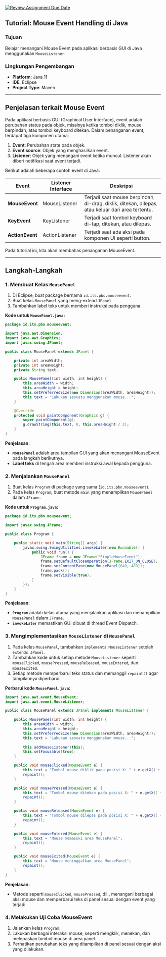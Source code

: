 [![Review Assignment Due Date](https://classroom.github.com/assets/deadline-readme-button-22041afd0340ce965d47ae6ef1cefeee28c7c493a6346c4f15d667ab976d596c.svg)](https://classroom.github.com/a/cdQ7UbL4)
## Tutorial: Mouse Event Handling di Java

### Tujuan
Belajar menangani Mouse Event pada aplikasi berbasis GUI di Java menggunakan `MouseListener`.

### Lingkungan Pengembangan
- **Platform**: Java 11
- **IDE**: Eclipse
- **Project Type**: Maven

---

## Penjelasan terkait Mouse Event

Pada aplikasi berbasis GUI (Graphical User Interface), event adalah perubahan status pada objek, misalnya ketika tombol diklik, mouse berpindah, atau tombol keyboard ditekan. Dalam penanganan event, terdapat tiga komponen utama:
1. **Event**: Perubahan state pada objek.
2. **Event source**: Objek yang menghasilkan event.
3. **Listener**: Objek yang menangani event ketika muncul. Listener akan diberi notifikasi saat event terjadi.

Berikut adalah beberapa contoh event di Java:

| Event        | Listener Interface | Deskripsi                                                   |
|--------------|--------------------|-------------------------------------------------------------|
| **MouseEvent** | MouseListener      | Terjadi saat mouse berpindah, di-drag, diklik, ditekan, dilepas, atau keluar dari area tertentu. |
| **KeyEvent**   | KeyListener        | Terjadi saat tombol keyboard di-tap, ditekan, atau dilepas. |
| **ActionEvent**| ActionListener     | Terjadi saat ada aksi pada komponen UI seperti button.     |

Pada tutorial ini, kita akan membahas penanganan MouseEvent.

---

## Langkah-Langkah

### 1. Membuat Kelas `MousePanel`

1. Di Eclipse, buat package bernama `id.its.pbo.mouseevent`.
2. Buat kelas `MousePanel` yang meng-extend `JPanel`.
3. Tambahkan label teks untuk memberi instruksi pada pengguna.

**Kode untuk `MousePanel.java`:**

```java
package id.its.pbo.mouseevent;

import java.awt.Dimension;
import java.awt.Graphics;
import javax.swing.JPanel;

public class MousePanel extends JPanel {

    private int areaWidth;
    private int areaHeight;
    private String text;

    public MousePanel(int width, int height) {
        this.areaWidth = width;
        this.areaHeight = height;
        this.setPreferredSize(new Dimension(areaWidth, areaHeight));
        this.text = "Lakukan sesuatu menggunakan mouse...";
    }

    @Override
    protected void paintComponent(Graphics g) {
        super.paintComponent(g);
        g.drawString(this.text, 0, this.areaHeight / 2);
    }
}
```

**Penjelasan:**
- **`MousePanel`** adalah area tampilan GUI yang akan menangani MouseEvent pada langkah berikutnya.
- **Label teks** di tengah area memberi instruksi awal kepada pengguna.

### 2. Menjalankan `MousePanel`

1. Buat kelas `Program` di package yang sama (`id.its.pbo.mouseevent`).
2. Pada kelas `Program`, buat metode `main` yang menampilkan `MousePanel` dalam `JFrame`.

**Kode untuk `Program.java`:**

```java
package id.its.pbo.mouseevent;

import javax.swing.JFrame;

public class Program {

    public static void main(String[] args) {
        javax.swing.SwingUtilities.invokeLater(new Runnable() {
            public void run() {
                JFrame frame = new JFrame("SimpleMouseEvent");
                frame.setDefaultCloseOperation(JFrame.EXIT_ON_CLOSE);
                frame.setContentPane(new MousePanel(640, 480));
                frame.pack();
                frame.setVisible(true);
            }
        });
    }
}
```

**Penjelasan:**
- **`Program`** adalah kelas utama yang menjalankan aplikasi dan menampilkan `MousePanel` dalam `JFrame`.
- **`invokeLater`** memastikan GUI dibuat di thread Event Dispatch.

### 3. Mengimplementasikan `MouseListener` di `MousePanel`

1. Pada kelas `MousePanel`, tambahkan `implements MouseListener` setelah `extends JPanel`.
2. Tambahkan kode untuk setiap metode `MouseListener` seperti `mouseClicked`, `mousePressed`, `mouseReleased`, `mouseEntered`, dan `mouseExited`.
3. Setiap metode memperbarui teks status dan memanggil `repaint()` agar tampilannya diperbarui.

**Perbarui kode `MousePanel.java`:**

```java
import java.awt.event.MouseEvent;
import java.awt.event.MouseListener;

public class MousePanel extends JPanel implements MouseListener {

    public MousePanel(int width, int height) {
        this.areaWidth = width;
        this.areaHeight = height;
        this.setPreferredSize(new Dimension(areaWidth, areaHeight));
        this.text = "Lakukan sesuatu menggunakan mouse...";
        
        this.addMouseListener(this);
        this.setFocusable(true);
    }

    public void mouseClicked(MouseEvent e) {
        this.text = "Tombol mouse diklik pada posisi X: " + e.getX() + " Y: " + e.getY();
        repaint();
    }

    public void mousePressed(MouseEvent e) {
        this.text = "Tombol mouse ditekan pada posisi X: " + e.getX() + " Y: " + e.getY();
        repaint();
    }

    public void mouseReleased(MouseEvent e) {
        this.text = "Tombol mouse dilepas pada posisi X: " + e.getX() + " Y: " + e.getY();
        repaint();
    }

    public void mouseEntered(MouseEvent e) {
        this.text = "Mouse memasuki area MousePanel";
        repaint();
    }

    public void mouseExited(MouseEvent e) {
        this.text = "Mouse meninggalkan area MousePanel";
        repaint();
    }
}
```

**Penjelasan:**
- Metode seperti `mouseClicked`, `mousePressed`, dll., menangani berbagai aksi mouse dan memperbarui teks di panel sesuai dengan event yang terjadi.

### 4. Melakukan Uji Coba MouseEvent

1. Jalankan kelas `Program`.
2. Lakukan berbagai interaksi mouse, seperti mengklik, menekan, dan melepaskan tombol mouse di area panel.
3. Perhatikan perubahan teks yang ditampilkan di panel sesuai dengan aksi yang dilakukan.
